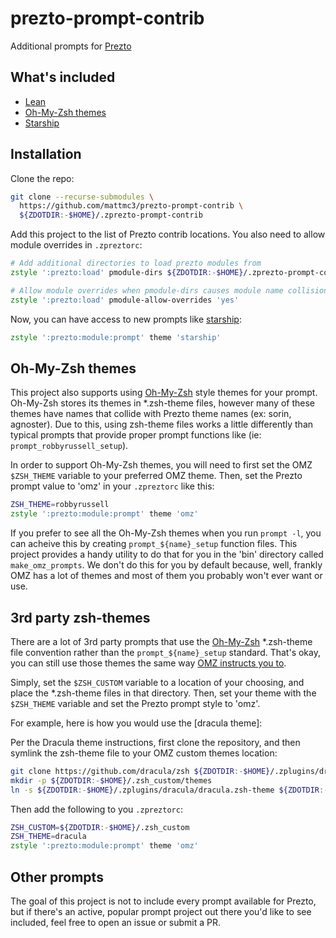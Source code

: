 # prezto-prompt-contrib

Additional prompts for [Prezto][prezto]

## What's included

- [Lean][lean]
- [Oh-My-Zsh themes][omz-themes]
- [Starship][starship]

## Installation

Clone the repo:

```zsh
git clone --recurse-submodules \
  https://github.com/mattmc3/prezto-prompt-contrib \
  ${ZDOTDIR:-$HOME}/.zprezto-prompt-contrib
```

Add this project to the list of Prezto contrib locations. You also need to
allow module overrides in `.zpreztorc`:

```zsh
# Add additional directories to load prezto modules from
zstyle ':prezto:load' pmodule-dirs ${ZDOTDIR:-$HOME}/.zprezto-prompt-contrib

# Allow module overrides when pmodule-dirs causes module name collisions
zstyle ':prezto:load' pmodule-allow-overrides 'yes'
```

Now, you can have access to new prompts like [starship]:

```zsh
zstyle ':prezto:module:prompt' theme 'starship'
```

## Oh-My-Zsh themes

This project also supports using [Oh-My-Zsh][omz] style themes for your prompt. Oh-My-Zsh
stores its themes in \*.zsh-theme files, however many of these themes have names that
collide with Prezto theme names (ex: sorin, agnoster). Due to this, using zsh-theme
files works a little differently than typical prompts that provide proper prompt
functions like (ie: `prompt_robbyrussell_setup`).

In order to support Oh-My-Zsh themes, you will need to first set the OMZ `$ZSH_THEME`
variable to your preferred OMZ theme. Then, set the Prezto prompt value to 'omz' in
your `.zpreztorc` like this:

```zsh
ZSH_THEME=robbyrussell
zstyle ':prezto:module:prompt' theme 'omz'
```

If you prefer to see all the Oh-My-Zsh themes when you run `prompt -l`, you
can acheive this by creating `prompt_${name}_setup` function files. This project
provides a handy utility to do that for you in the 'bin' directory called
`make_omz_prompts`. We don't do this for you by default because, well, frankly
OMZ has a lot of themes and most of them you probably won't ever want or use.

## 3rd party zsh-themes

There are a lot of 3rd party prompts that use the [Oh-My-Zsh][omz] \*.zsh-theme file
convention rather than the `prompt_${name}_setup` standard. That's okay, you can still
use those themes the same way [OMZ instructs you to][omz-custom-themes].

Simply, set the `$ZSH_CUSTOM` variable to a location of your choosing, and place the
\*.zsh-theme files in that directory. Then, set your theme with the `$ZSH_THEME` variable
and set the Prezto prompt style to 'omz'.

For example, here is how you would use the [dracula theme]:

Per the Dracula theme instructions, first clone the repository, and then symlink the
zsh-theme file to your OMZ custom themes location:

```zsh
git clone https://github.com/dracula/zsh ${ZDOTDIR:-$HOME}/.zplugins/dracula
mkdir -p ${ZDOTDIR:-$HOME}/.zsh_custom/themes
ln -s ${ZDOTDIR:-$HOME}/.zplugins/dracula/dracula.zsh-theme ${ZDOTDIR:-$HOME}/.zsh_custom/themes
```

Then add the following to you `.zpreztorc`:

```zsh
ZSH_CUSTOM=${ZDOTDIR:-$HOME}/.zsh_custom
ZSH_THEME=dracula
zstyle ':prezto:module:prompt' theme 'omz'
```

## Other prompts

The goal of this project is not to include every prompt available for Prezto, but
if there's an active, popular prompt project out there you'd like to see included,
feel free to open an issue or submit a PR.


[dracula]:            https://draculatheme.com/zsh
[lean]:               https://github.com/miekg/lean
[omz]:                https://github.com/ohmyzsh/ohmyzsh
[omz-themes]:         https://github.com/ohmyzsh/ohmyzsh/wiki/Themes
[omz-custom-themes]:  https://github.com/ohmyzsh/ohmyzsh/wiki/Customization#overriding-and-adding-themes
[prezto]:             https://github.com/sorin-ionescu/prezto
[starship]:           https://starship.rs
